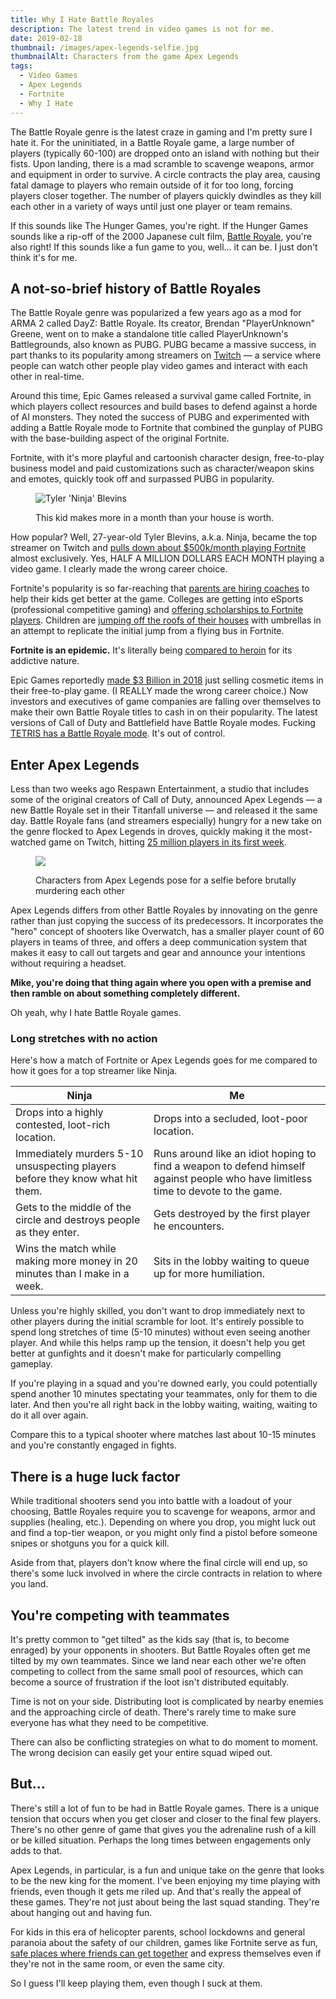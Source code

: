 ```yaml
---
title: Why I Hate Battle Royales
description: The latest trend in video games is not for me.
date: 2019-02-18
thumbnail: /images/apex-legends-selfie.jpg
thumbnailAlt: Characters from the game Apex Legends
tags:
  - Video Games
  - Apex Legends
  - Fortnite
  - Why I Hate
---
```

The Battle Royale genre is the latest craze in gaming and I'm pretty sure I hate it. For the uninitiated, in a Battle Royale game, a large number of players (typically 60-100) are dropped onto an island with nothing but their fists. Upon landing, there is a mad scramble to scavenge weapons, armor and equipment in order to survive. A circle contracts the play area, causing fatal damage to players who remain outside of it for too long, forcing players closer together. The number of players quickly dwindles as they kill each other in a variety of ways until just one player or team remains.

If this sounds like The Hunger Games, you're right. If the Hunger Games sounds like a rip-off of the 2000 Japanese cult film, [Battle Royale](https://www.youtube.com/watch?v=N0p1t-dC7Ko), you're also right! If this sounds like a fun game to you, well... it can be. I just don't think it's for me.

## A not-so-brief history of Battle Royales

The Battle Royale genre was popularized a few years ago as a mod for ARMA 2 called DayZ: Battle Royale. Its creator, Brendan "PlayerUnknown" Greene, went on to make a standalone title called PlayerUnknown's Battlegrounds, also known as PUBG. PUBG became a massive success, in part thanks to its popularity among streamers on [Twitch](https://www.twitch.tv/) — a service where people can watch other people play video games and interact with each other in real-time.

Around this time, Epic Games released a survival game called Fortnite, in which players collect resources and build bases to defend against a horde of AI monsters. They noted the success of PUBG and experimented with adding a Battle Royale mode to Fortnite that combined the gunplay of PUBG with the base-building aspect of the original Fortnite.

Fortnite, with it's more playful and cartoonish character design, free-to-play business model and paid customizations such as character/weapon skins and emotes, quickly took off and surpassed PUBG in popularity.

<figure>

![Tyler 'Ninja' Blevins](/images/tyler-ninja-blevins.jpg)

<figcaption>
This kid makes more in a month than your house is worth.
</figcaption>
</figure>

How popular? Well, 27-year-old Tyler Blevins, a.k.a. Ninja, became the top streamer on Twitch and [pulls down about $500k/month playing Fortnite](https://www.businessinsider.com/ninja-tyler-blevins-twitch-subscribers-fortnite-drake-youtube-2018-3) almost exclusively. Yes, HALF A MILLION DOLLARS EACH MONTH playing a video game. I clearly made the wrong career choice.

Fortnite's popularity is so far-reaching that [parents are hiring coaches](https://www.businessinsider.com/fortnite-coaches-2018-7) to help their kids get better at the game. Colleges are getting into eSports (professional competitive gaming) and [offering scholarships to Fortnite players](https://techcrunch.com/2018/04/23/a-university-is-giving-scholarships-to-top-fortnite-players/). Children are [jumping off the roofs of their houses](https://www.thesun.co.uk/news/7240735/fortnite-warning-son-breaks-arm-garden-slide/) with umbrellas in an attempt to replicate the initial jump from a flying bus in Fortnite.

**Fortnite is an epidemic.** It's literally being [compared to heroin](https://www.usatoday.com/story/life/allthemoms/2018/12/09/fortnite-addiction-sending-kids-gaming-rehab/2221149002/) for its addictive nature.

Epic Games reportedly [made $3 Billion in 2018](https://techcrunch.com/2018/12/27/epic-fortnite-3-billion-profit/) just selling cosmetic items in their free-to-play game. (I REALLY made the wrong career choice.) Now investors and executives of game companies are falling over themselves to make their own Battle Royale titles to cash in on their popularity. The latest versions of Call of Duty and Battlefield have Battle Royale modes. Fucking [TETRIS has a Battle Royale mode](https://www.theverge.com/2019/2/13/18224020/tetris-99-battle-royale-nintendo-switch-fortnite). It's out of control.

## Enter Apex Legends

Less than two weeks ago Respawn Entertainment, a studio that includes some of the original creators of Call of Duty, announced Apex Legends — a new Battle Royale set in their Titanfall universe — and released it the same day. Battle Royale fans (and streamers especially) hungry for a new take on the genre flocked to Apex Legends in droves, quickly making it the most-watched game on Twitch, hitting [25 million players in its first week](https://www.forbes.com/sites/insertcoin/2019/02/12/apex-legends-just-hit-25-million-players-in-a-week-how-on-earth-is-this-happening/#83e4cf312d5a).

<figure>

![](/images/apex-legends-selfie.jpg)

<figcaption>
Characters from Apex Legends pose for a selfie before brutally murdering each other
</figcaption>
</figure>

Apex Legends differs from other Battle Royales by innovating on the genre rather than just copying the success of its predecessors. It incorporates the "hero" concept of shooters like Overwatch, has a smaller player count of 60 players in teams of three, and offers a deep communication system that makes it easy to call out targets and gear and announce your intentions without requiring a headset.

**Mike, you're doing that thing again where you open with a premise and then ramble on about something completely different.**

Oh yeah, why I hate Battle Royale games.

### Long stretches with no action

Here's how a match of Fortnite or Apex Legends goes for me compared to how it goes for a top streamer like Ninja.

| Ninja                                                                         | Me                                                                                                                                |
| ----------------------------------------------------------------------------- | --------------------------------------------------------------------------------------------------------------------------------- |
| Drops into a highly contested, loot-rich location.                            | Drops into a secluded, loot-poor location.                                                                                        |
| Immediately murders 5-10 unsuspecting players before they know what hit them. | Runs around like an idiot hoping to find a weapon to defend himself against people who have limitless time to devote to the game. |
| Gets to the middle of the circle and destroys people as they enter.           | Gets destroyed by the first player he encounters.                                                                                 |
| Wins the match while making more money in 20 minutes than I make in a week.   | Sits in the lobby waiting to queue up for more humiliation.                                                                       |

Unless you're highly skilled, you don't want to drop immediately next to other players during the initial scramble for loot. It's entirely possible to spend long stretches of time (5-10 minutes) without even seeing another player. And while this helps ramp up the tension, it doesn't help you get better at gunfights and it doesn't make for particularly compelling gameplay.

If you're playing in a squad and you're downed early, you could potentially spend another 10 minutes spectating your teammates, only for them to die later. And then you're all right back in the lobby waiting, waiting, waiting to do it all over again.

Compare this to a typical shooter where matches last about 10-15 minutes and you're constantly engaged in fights.

## There is a huge luck factor

While traditional shooters send you into battle with a loadout of your choosing, Battle Royales require you to scavenge for weapons, armor and supplies (healing, etc.). Depending on where you drop, you might luck out and find a top-tier weapon, or you might only find a pistol before someone snipes or shotguns you for a quick kill.

Aside from that, players don't know where the final circle will end up, so there's some luck involved in where the circle contracts in relation to where you land.

## You're competing with teammates

It's pretty common to "get tilted" as the kids say (that is, to become enraged) by your opponents in shooters. But Battle Royales often get me tilted by my own teammates. Since we land near each other we're often competing to collect from the same small pool of resources, which can become a source of frustration if the loot isn't distributed equitably.

Time is not on your side. Distributing loot is complicated by nearby enemies and the approaching circle of death. There's rarely time to make sure everyone has what they need to be competitive.

There can also be conflicting strategies on what to do moment to moment. The wrong decision can easily get your entire squad wiped out.

## But...

There's still a lot of fun to be had in Battle Royale games. There is a unique tension that occurs when you get closer and closer to the final few players. There's no other genre of game that gives you the adrenaline rush of a kill or be killed situation. Perhaps the long times between engagements only adds to that.

Apex Legends, in particular, is a fun and unique take on the genre that looks to be the new king for the moment. I've been enjoying my time playing with friends, even though it gets me riled up. And that's really the appeal of these games. They're not just about being the last squad standing. They're about hanging out and having fun.

For kids in this era of helicopter parents, school lockdowns and general paranoia about the safety of our children, games like Fortnite serve as fun, [safe places where friends can get together](https://char.gd/blog/2018/fortnite-is-the-new-hangout-spot) and express themselves even if they're not in the same room, or even the same city.

So I guess I'll keep playing them, even though I suck at them.